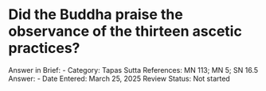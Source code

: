 # Did the Buddha praise the observance of the thirteen ascetic practices?

Answer in Brief: -
 Category: Tapas
Sutta References: MN 113; MN 5; SN 16.5
Answer: -
Date Entered: March 25, 2025
Review Status: Not started